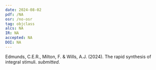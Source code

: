 ```yaml
---
date: 2024-08-02
pdf: /NA
osr: /no-osr
tag: objclass
alcs: NA
IR: NA
accepted: NA
DOI: NA
---
```


Edmunds, C.E.R., Milton, F. & Wills, A.J. (2024). The rapid synthesis of integral stimuli. _submitted_.







